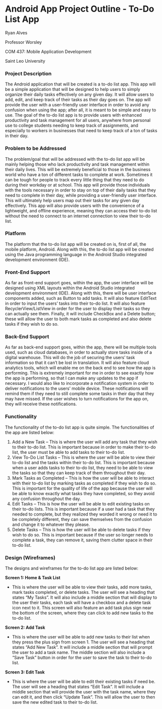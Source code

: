 # Android App Project Outline - To-Do List App
Ryan Alves

Professor Worsley

COM 437: Mobile Application Development

Saint Leo University

### Project Description

The Android application that will be created is a to-do list app. This app will be a simple application that will be designed to help users to simply organize their daily tasks effectively on any given day. It will allow users to add, edit, and keep track of their tasks as their day goes on. The app will provide the user with a user-friendly user interface in order to avoid any confusion when using the app; after all, it is meant to be simple and easy to use. The goal of the to-do list app is to provide users with enhanced productivity and task management for all users, anywhere from personal use to college students needing to keep track of assignments, and especially to workers in businesses that need to keep track of a ton of tasks in their day.

### Problem to be Addressed

The problem/goal that will be addressed with the to-do list app will be mainly helping those who lack productivity and task management within their daily lives. This will be extremely beneficial to those in the business world who have a ton of different tasks to complete at work. Sometimes it can be tough for people to track every little thing that they need to do during their workday or at school. This app will provide those individuals with the tools necessary in order to stay on top of their daily tasks that they need to complete in their day, while providing a user-friendly user interface. This will ultimately help users map out their tasks for any given day effectively. This app will also provide users with the convenience of a lightweight, and offline experience, meaning they can access their to-do list without the need to connect to an internet connection to view their to-do list.

### Platform

The platform that the to-do list app will be created on is, first of all, the mobile platform, Android. Along with this, the to-do list app will be created using the Java programming language in the Android Studio integrated development environment (IDE).

### Front-End Support

As far as front-end support goes, within the app, the user interface will be designed using XML layouts within the Android Studio integrated development environment (IDE). Along with this, there will be user interface components added, such as Button to add tasks. It will also feature EditText in order to input the users’ tasks into their to-do list. It will also feature RecyclerView/ListView in order for the user to display their tasks so they can actually see them. Finally, it will include CheckBox and a Delete button; these will allow the user to both mark tasks as completed and also delete tasks if they wish to do so.

### Back-End Support

As far as back-end support goes, within the app, there will be multiple tools used, such as cloud databases, in order to actually store tasks inside of a digital warehouse. This will do the job of securing the users’ task information so that it can’t be lost in translation. It will also feature cloud analytics tools, which will enable me on the back end to see how the app is performing. This is extremely important for me in order to see exactly how the app is performing, so that I can make any updates to the app if necessary. I would also like to incorporate a notification system in order to deliver notifications to the users’ mobile device. These notifications will remind them if they need to still complete some tasks in their day that they may have missed. If the user wishes to turn notifications for the app on, they will receive these notifications.

### Functionality

The functionality of the to-do list app is quite simple. The functionalities of the app are listed below:

1.	Add a New Task – This is where the user will add any task that they wish to their to-do list. This is important because in order to make their to-do list, the user must be able to add tasks to their to-do list.
2.	View To-Do List Tasks – This is where the user will be able to view their to-do list and the tasks within their to-do list. This is important because when a user adds tasks to their to-do list, they need to be able to view the tasks so that they can keep track of them throughout their day.
3.	Mark Tasks as Completed – This is how the user will be able to interact with their to-do list by marking tasks as completed if they wish to do so. This is important for the quality of life of the app because the user will be able to know exactly what tasks they have completed, so they avoid any confusion throughout the day.
4.	Edit Tasks – This is how the user will be able to edit existing tasks on their to-do lists. This is important because if a user had a task that they needed to complete, but they realized they worded it wrong or need it to be completely different, they can save themselves from the confusion and change it to whatever they please.
5.	Delete Tasks – This is how the user will be able to delete tasks if they wish to do so. This is important because if the user so longer needs to complete a task, they can remove it, saving them clutter space in their to-do list.

### Design (Wireframes)

The designs and wireframes for the to-do list app are listed below:

**Screen 1: Home & Task List**
- This is where the user will be able to view their tasks, add more tasks, mark tasks completed, or delete tasks. The user will see a heading that states “My Tasks”. It will also include a middle section that will display to the user their tasks, each task will have a checkbox and a delete task icon next to it. This screen will also feature an add task plus sign near the bottom of the screen, where they can click to add new tasks to the to-do list.

**Screen 2: Add Task**
- This is where the user will be able to add new tasks to their list when they press the plus sign from screen 1. The user will see a heading that states “Add New Task”. It will include a middle section that will prompt the user to add a task name. The middle section will also include a “Save Task” button in order for the user to save the task to their to-do list.

**Screen 3: Edit Task**
- This is where the user will be able to edit their existing tasks if need be. The user will see a heading that states “Edit Task”. It will include a middle section that will provide the user with the task name, where they can edit it, and then click “Update Task”. This will allow the user to then save the new edited task to their to-do list.

